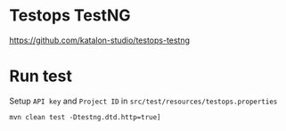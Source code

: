 # Testops TestNG
https://github.com/katalon-studio/testops-testng

# Run test
Setup `API key` and `Project ID` in `src/test/resources/testops.properties`
```
mvn clean test -Dtestng.dtd.http=true]
```